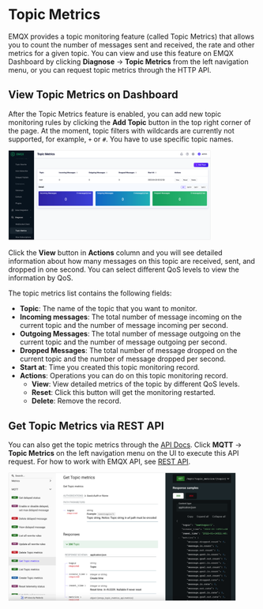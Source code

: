 # Topic Metrics

EMQX provides a topic monitoring feature (called Topic Metrics) that allows you to count the number of messages sent and received, the rate and other metrics for a given topic. You can view and use this feature on EMQX Dashboard by clicking **Diagnose** -> **Topic Metrics** from the left navigation menu, or you can request topic metrics through the HTTP API.

## View Topic Metrics on Dashboard

After the Topic Metrics feature is enabled, you can add new topic monitoring rules by clicking the **Add Topic** button in the top right corner of the page. At the moment, topic filters with wildcards are currently not supported, for example, `+` or `#`. You have to use specific topic names.

<img src="./assets/topic-metrics-ee.png" alt="topic-metrics-ee" style="zoom: 40%;" />

Click the **View** button in **Actions** column and you will see detailed information about how many messages on this topic are received, sent, and dropped in one second. You can select different QoS levels to view the information by QoS. 

The topic metrics list contains the following fields:

- **Topic**: The name of the topic that you want to monitor.
- **Incoming messages**:  The total number of message incoming on the current topic and the number of message incoming per second.
- **Outgoing Messages**: The total number of message outgoing on the current topic and the number of message outgoing per second.
- **Dropped Messages**: The total number of message dropped on the current topic and the number of message dropped per second.
- **Start at**: Time you created this topic monitoring record.
- **Actions**: Operations you can do on this topic monitoring record.
  - **View**: View detailed metrics of the topic by different QoS levels.
  - **Reset**: Click this button will get the monitoring restarted.
  - **Delete**: Remove the record.

## Get Topic Metrics via REST API

You can also get the topic metrics through the [API Docs](https://docs.emqx.com/en/enterprise/v5.0/admin/api-docs.html). Click **MQTT** -> **Topic Metrics** on the left navigation menu on the UI to execute this API request. For how to work with EMQX API, see [REST API](../admin/api.md).

<img src="./assets/topic-metrics-api-ee.png" alt="topic-metrics-api-ee" style="zoom:45%;" />
